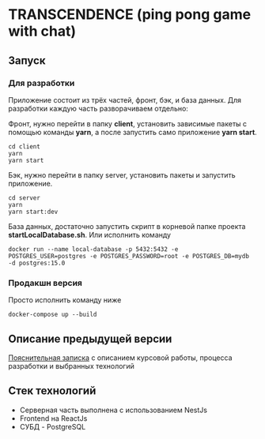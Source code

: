 # TRANSCENDENCE (ping pong game with chat)

## Запуск

### Для разработки

Приложение состоит из трёх частей, фронт, бэк, и база данных. Для разработки каждую часть разворачиваем отдельно:

Фронт, нужно перейти в папку **client**, установить зависимые пакеты с помощью команды **yarn**, а после запустить само
приложение **yarn start**.

```
cd client
yarn 
yarn start
```

Бэк, нужно перейти в папку server, установить пакеты и запустить приложение.

```
cd server
yarn 
yarn start:dev
```

База данных, достаточно запустить скрипт в корневой папке проекта **startLocalDatabase.sh**. Или исполнить команду

```
docker run --name local-database -p 5432:5432 -e POSTGRES_USER=postgres -e POSTGRES_PASSWORD=root -e POSTGRES_DB=mydb  -d postgres:15.0
```

### Продакшн версия

Просто исполнить команду ниже

```
docker-compose up --build
```

## Описание предыдущей версии

[Пояснительная записка](https://docs.google.com/document/d/1Ur2WKnzVjxz4nHMs6RouXxc1BD4ycoFT/edit?usp=sharing&ouid=114098491973806463007&rtpof=true&sd=true)
c описанием курсовой работы, процесса разработки и выбранных технологий

## Стек технологий

- Серверная часть выполнена с использованием NestJs
- Frontend на ReactJs
- СУБД - PostgreSQL
